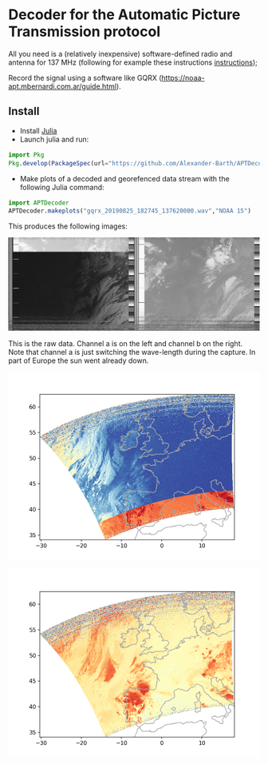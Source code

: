 # Decoder for the Automatic Picture Transmission protocol

All you need is a (relatively inexpensive) software-defined radio and antenna for 137 MHz (following for example these instructions [instructions](https://www.instructables.com/id/NOAA-Satellite-Signals-with-a-PVC-QFH-Antenna-and-/));

Record the signal using a software like GQRX (https://noaa-apt.mbernardi.com.ar/guide.html). 


## Install

* Install [Julia](https://julialang.org/downloads/)
* Launch julia and run:

```julia
import Pkg
Pkg.develop(PackageSpec(url="https://github.com/Alexander-Barth/APTDecoder.jl"))
```

* Make plots of a decoded and georefenced data stream with the following Julia command:

```julia
import APTDecoder
APTDecoder.makeplots("gqrx_20190825_182745_137620000.wav","NOAA 15")
```

This produces the following images:


![raw](examples/gqrx_20190825_182745_137620000_raw.png "raw")

This is the raw data. Channel a is on the left and channel b on the right. Note that channel a is just switching the wave-length during the capture. In part of Europe the sun went already down.

![channel A](examples/gqrx_20190825_182745_137620000_channel_a.png "A")

![channel B](examples/gqrx_20190825_182745_137620000_channel_b.png "B")


